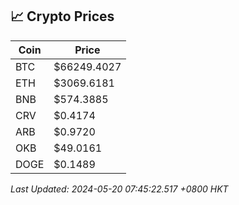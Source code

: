 ## 📈 Crypto Prices

| Coin | Price |
| ---- | ----- |
| BTC | $66249.4027 |
| ETH | $3069.6181 |
| BNB | $574.3885 |
| CRV | $0.4174 |
| ARB | $0.9720 |
| OKB | $49.0161 |
| DOGE | $0.1489 |

_Last Updated: 2024-05-20 07:45:22.517 +0800 HKT_